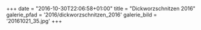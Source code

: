 +++
date = "2016-10-30T22:06:58+01:00"
title = "Dickworzschnitzen 2016"
galerie_pfad = '2016/dickworzschnitzen_2016'
galerie_bild = '20161021_35.jpg'
+++

